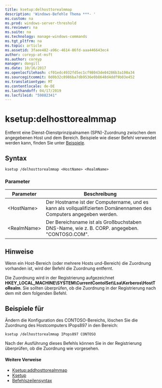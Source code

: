 ```yaml
---
title: ksetup:delhosttorealmmap
description: 'Windows-Befehle Thema ***- '
ms.custom: na
ms.prod: windows-server-threshold
ms.reviewer: na
ms.suite: na
ms.technology: manage-windows-commands
ms.tgt_pltfrm: na
ms.topic: article
ms.assetid: 3faee482-a96c-4614-86fd-aaa446643ec4
author: coreyp-at-msft
ms.author: coreyp
manager: dongill
ms.date: 10/16/2017
ms.openlocfilehash: cf01edc4932fd5ec1cf98043de04286b3a100a34
ms.sourcegitcommit: 0d0b32c8986ba7db9536e0b8648d4ddf9b03e452
ms.translationtype: MT
ms.contentlocale: de-DE
ms.lasthandoff: 04/17/2019
ms.locfileid: "59882341"
---
```

# <a name="ksetupdelhosttorealmmap"></a>ksetup:delhosttorealmmap



Entfernt eine Dienst-Dienstprinzipalnamen (SPN)-Zuordnung zwischen dem angegebenen Host und dem Bereich. Beispiele wie dieser Befehl verwendet werden kann, finden Sie unter [Beispiele](#BKMK_Examples).

## <a name="syntax"></a>Syntax

```
ksetup /delhosttorealmmap <HostName> <RealmName>
```

### <a name="parameters"></a>Parameter

|Parameter|Beschreibung|
|---------|-----------|
|\<HostName>|Der Hostname ist der Computername, und es kann als vollqualifizierten Domänennamen des Computers angegeben werden.|
|\<RealmName>|Der Bereichsname ist als Großbuchstaben DNS-Name, wie z. B. CORP. angegeben. "CONTOSO.COM".|

## <a name="remarks"></a>Hinweise

Wenn ein Host-Bereich (oder mehrere Hosts und-Bereich) die Zuordnung vorhanden ist, wird der Befehl die Zuordnung entfernt.

Die Zuordnung wird in der Registrierung aufgezeichnet **HKEY_LOCAL_MACHINE\SYSTEM\CurrentContolSet\Lsa\Kerberos\HostToRealm**. Sie sollten überprüfen, ob die Zuordnung in der Registrierung nach dem mit dem folgenden Befehl.

## <a name="BKMK_Examples"></a>Beispiele für

Ändern die Konfiguration des CONTOSO-Bereichs, löschen Sie die Zuordnung des Hostcomputers IPops897 in den Bereich:
```
ksetup /delhosttorealmmap IPops897 CONTOSO
```
Nach der Ausführung dieses Befehls können Sie in der Registrierung überprüfen, ob die Zuordnung wie vorgesehen.

#### <a name="additional-references"></a>Weitere Verweise

-   [Ksetup:addhosttorealmmap](ksetup-addhosttorealmmap.md)
-   [Ksetup](ksetup.md)
-   [Befehlszeilensyntax](command-line-syntax-key.md)